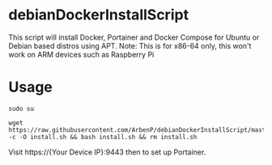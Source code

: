 # debianDockerInstallScript
This script will install Docker, Portainer and Docker Compose for Ubuntu or Debian based distros using APT.
Note: This is for x86-64 only, this won't work on ARM devices such as Raspberry Pi
# Usage

```
sudo su
```
```
wget https://raw.githubusercontent.com/ArbenP/debianDockerInstallScript/master/install.sh -c -O install.sh && bash install.sh && rm install.sh
```

Visit https://{Your Device IP}:9443 then to set up Portainer. 
